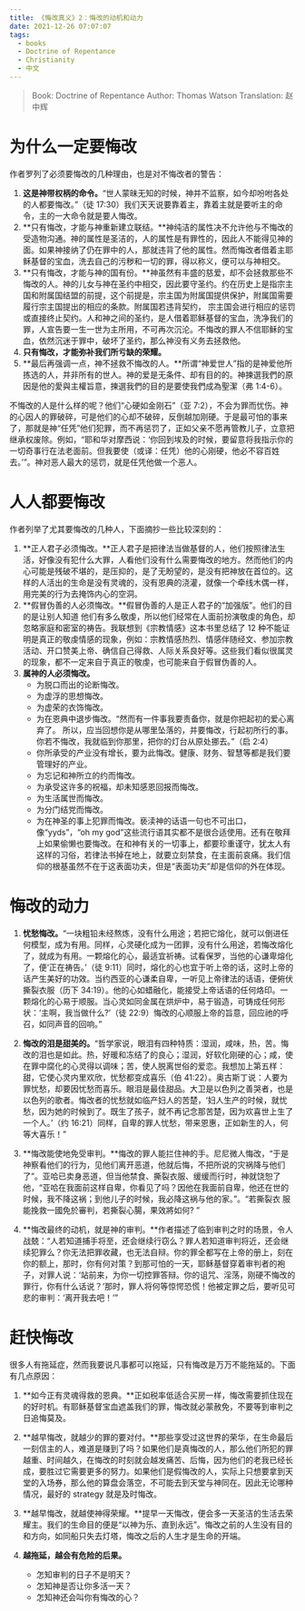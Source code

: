 ```yaml
---
title: 《悔改真义》2：悔改的动机和动力
date: 2021-12-26 07:07:07
tags:
  - books
  - Doctrine of Repentance
  - Christianity
  - 中文
---
```


> Book: Doctrine of Repentance
> Author: Thomas Watson
> Translation: 赵中辉

# 为什么一定要悔改

作者罗列了必须要悔改的几种理由，也是对不悔改者的警告：

1. **这是神带权柄的命令。**“世人蒙昧无知的时候，神并不监察，如今却吩咐各处的人都要悔改。”（徒 17:30）我们天天说要靠着主，靠着主就是要听主的命令，主的一大命令就是要人悔改。
2. **只有悔改，才能与神重新建立联结。**神纯洁的属性决不允许他与不悔改的受造物沟通。神的属性是圣洁的，人的属性是有罪性的，因此人不能得见神的面。如果神接纳了仍在罪中的人，那就违背了他的属性。然而悔改者借着主耶稣基督的宝血，洗去自己的污秽和一切的罪，得以称义，便可以与神相交。
3. **只有悔改，才能与神的国有份。**神虽然有丰盛的慈爱，却不会拯救那些不悔改的人。神的儿女与神在圣约中相交，因此要守圣约。约在历史上是指宗主国和附属国结盟的前提，这个前提是，宗主国为附属国提供保护，附属国需要履行宗主国提出的相应的条款。附属国若违背契约， 宗主国会进行相应的惩罚或直接终止契约。人和神之间的圣约，是人借着耶稣基督的宝血，洗净我们的罪，人宣告要一生一世为主所用，不可再次沉沦。不悔改的罪人不信耶稣的宝血，依然沉迷于罪中，破坏了圣约，那么神没有义务去拯救他。
4. **只有悔改，才能弥补我们所亏缺的荣耀。**
5. **最后再强调一点，神不拯救不悔改的人。**所谓“神爱世人”指的是神爱他所拣选的人，并非所有的世人。神的爱是无条件、却有目的的。神揀選我們的原因是他的愛與主權旨意，揀選我們的目的是要使我們成為聖潔（弗 1:4-6）。

不悔改的人是什么样的呢？他们“心硬如金刚石”（亚 7:2），不会为罪而忧伤。神的心因人的罪破碎，可是他们的心却不破碎，反倒越加刚硬。于是最可怕的事来了，那就是神“任凭”他们犯罪，而不再惩罚了，正如父亲不愿再管教儿子，立意把继承权废除。例如，“耶和华对摩西说：‘你回到埃及的时候，要留意将我指示你的一切奇事行在法老面前。但我要使（或译：任凭）他的心刚硬，他必不容百姓去。’”。神对恶人最大的惩罚，就是任凭他做一个恶人。

# 人人都要悔改

作者列举了尤其要悔改的几种人，下面摘抄一些比较深刻的：

1. **正人君子必须悔改。**正人君子是把律法当做基督的人，他们按照律法生活，好像没有犯什么大罪，人看他们没有什么需要悔改的地方。然而他们的内心可能是残破不堪的，是压抑的，是了无盼望的，是没有把神放在首位的。这样的人活出的生命是没有灵魂的，没有恩典的浇灌，就像一个牵线木偶一样，用完美的行为去掩饰内心的空洞。
2. **假冒伪善的人必须悔改。**假冒伪善的人是正人君子的“加强版”。他们的目的是让别人知道 他们有多么敬虔，所以他们经常在人面前扮演敬虔的角色，却忽略家庭和密室的祷告。我联想到《宗教情感》这本书里总结了 12 种不能证明是真正的敬虔情感的现象，例如：宗教情感热烈、情感伴随经文、参加宗教活动、开口赞美上帝、确信自己得救、人际关系良好等。这些我们看似很属灵的现象，都不一定来自于真正的敬虔，也可能来自于假冒伪善的人。
3. **属神的人必须悔改。**
   - 为脱口而出的论断悔改。
   - 为虚浮的思想悔改。
   - 为虚荣的衣饰悔改。
   - 为在恩典中退步悔改。“然而有一件事我要责备你，就是你把起初的爱心离弃了。 所以，应当回想你是从哪里坠落的，并要悔改，行起初所行的事。你若不悔改，我就临到你那里，把你的灯台从原处挪去。”（启 2:4）
   - 你所承受的产业没有增长，要为此悔改。健康、财务、智慧等都是我们要管理好的产业。
   - 为忘记和神所立的约而悔改。
   - 为承受这许多的祝福，却未知感恩回报而悔改。
   - 为生活属世而悔改。
   - 为分门结党而悔改。
   - 为在神圣的事上犯罪而悔改。亵渎神的话语一句也不可出口，像“yyds”，“oh my god”这些流行语其实都不是很合适使用。还有在敬拜上如果偷懒也要悔改。在和神有关的一切事上，都要珍重谨守，犹太人有这样的习俗，若律法书掉在地上，就要立刻禁食，在主面前哀痛。我们信仰的根基虽然不在于这表面功夫，但是“表面功夫”却是信仰的外在体现。

# 悔改的动力

1. **忧愁悔改。**“一块粗铅未经熬炼，没有什么用途；若把它熔化，就可以倒进任何模型，成为有用。同样，心灵硬化成为一团罪，没有什么用途，若悔改熔化了，就成为有用。一颗熔化的心，最适宜祈祷。试看保罗，当他的心谦卑熔化了，便‘正在祷告。’（徒 9:11）同时，熔化的心也宜于听上帝的话，这时上帝的话产生美好的功效。当约西亚的心谦柔自卑，一听见上帝律法的话语，便俯伏撕裂衣服（历下 34:19）。他的心如蜡融化，能接受上帝话语的任何烙印。一颗熔化的心易于顺服。当心灵如同金属在烘炉中，易于锻造，可铸成任何形状：‘主啊，我当做什么?’（徒 22:9）悔改的心顺服上帝的旨意，回应祂的呼召，如同声音的回响。”

2. **悔改的泪是甜美的。**“哲学家说，眼泪有四种特质：湿润，咸味，热，苦。悔改的泪也是如此。热，好暖和冻结了的良心；湿润，好软化刚硬的心；咸，使在罪中腐化的心灵得以调味；苦，使人脱离世俗的爱恋。我想加上第五样：甜，它使心灵内里欢欣，忧愁都变成喜乐（伯 41:22）。奥古斯丁说：人要为罪忧愁，却要因忧愁而喜乐。眼泪是最佳甜品。大卫是以色列之善哭者，也是以色列的歌者。悔改者的忧愁就如临产妇人的苦楚，‘妇人生产的时候，就忧愁，因为她的时候到了。既生了孩子，就不再记念那苦楚，因为欢喜世上生了一个人。’（约 16:21）同样，自卑的罪人忧愁，带来恩惠，正如新生的人，何等大喜乐！”

3. **悔改能使地免受审判。**悔改的罪人能拦住神的手。尼尼微人悔改，“于是　神察看他们的行为，见他们离开恶道，他就后悔，不把所说的灾祸降与他们了”。亚哈已卖身恶道，但当他禁食、撕裂衣服、缓缓而行时，神就饶恕了他，“亚哈在我面前这样自卑，你看见了吗？因他在我面前自卑，他还在世的时候，我不降这祸；到他儿子的时候，我必降这祸与他的家。”。“若撕裂衣 服能挽救一國免於審判，若撕裂心腸，果效將如何? ”

4. **悔改最终的动机，就是神的审判。**作者描述了临到审判之时的场景，令人战兢：“人若知道捕手将至，还会继续行窃么？罪人若知道审判将近，还会继续犯罪么？你无法把罪收藏，也无法自辩。你的罪全都写在上帝的册上，刻在你的额上，那时，你有何对策？到那可怕的一天，耶稣基督穿着审判者的袍子，对罪人说：‘站前来，为你一切控罪答辩。你的诅咒、淫荡，刚硬不悔改的罪行，你有什么话说？’那时，罪人将何等惊愕恐慌！他被定罪之后，要听见可悲的审判：‘离开我去吧！’”

# 赶快悔改

很多人有拖延症，然而我要说凡事都可以拖延，只有悔改是万万不能拖延的。下面有几点原因：

1. **如今正有灵魂得救的恩典。**正如税率低适合买房一样，悔改需要抓住现在的好时机。有耶稣基督宝血遮盖我们的罪，悔改就必蒙赦免，不要等到审判之日追悔莫及。

2. **越早悔改，就越少的罪的要对付。**那些享受过这世界的荣华，在生命最后一刻信主的人，难道是赚到了吗？如果他们是真悔改的人，那么他们所犯的罪越重、时间越久，在悔改的时刻就会越发痛苦、后悔，因为他们的老我已经长成，要胜过它需要更多的努力。如果他们是假悔改的人，实际上只想要拿到天堂的入场券，那么他的算盘会落空，不可能去到天堂与神同在。因此无论哪种情况，最好的 strategy 就是及时悔改。

3. **越早悔改，就越使神得荣耀。**提早一天悔改，便会多一天圣洁的生活去荣耀主。我们的生命目的便是“以神为乐、直到永远”。悔改之前的人生没有目的和方向，如同船只失去灯塔，悔改之后的人生才是生命的开端。

4. **越拖延，越会有危险的后果。**
   - 怎知审判的日子不是明天？
   - 怎知神是否让你多活一天？
   - 怎知神还会叫你有悔改的心？
